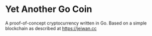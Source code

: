 # Yet Another Go Coin
A proof-of-concept cryptocurrency written in Go. Based on a simple blockchain as described at https://jeiwan.cc
